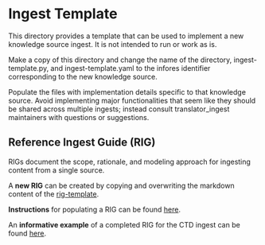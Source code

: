 # Ingest Template 

This directory provides a template that can be used to implement a new knowledge source ingest. It is not intended to run or work as is.

Make a copy of this directory and change the name of the directory, ingest-template.py, and ingest-template.yaml to the infores identifier corresponding to the new knowledge source. 

Populate the files with implementation details specific to that knowledge source. Avoid implementing major functionalities that seem like they should be shared across multiple ingests; instead consult translator_ingest maintainers with questions or suggestions.

## Reference Ingest Guide (RIG)

RIGs document the scope, rationale, and modeling approach for ingesting content from a single source.

A **new RIG** can be created by copying and overwriting the markdown content of the [rig-template](https://github.com/NCATSTranslator/translator-ingests/blob/main/src/translator_ingest/ingests/_ingest_template/rig-template.md).

**Instructions** for populating a RIG can be found [here](https://github.com/NCATSTranslator/translator-ingests/blob/main/src/translator_ingest/ingests/rig-instructions.md).

An **informative example** of a completed RIG for the CTD ingest can be found [here](https://github.com/NCATSTranslator/translator-ingests/blob/main/src/translator_ingest/ingests/ctd/rig.md).


